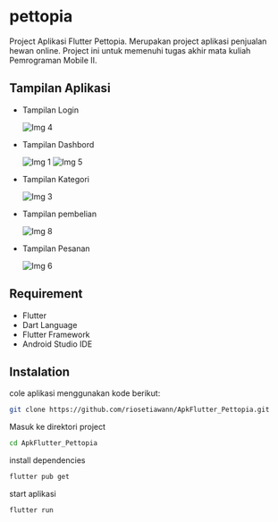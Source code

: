 # pettopia

Project Aplikasi Flutter Pettopia. Merupakan project aplikasi penjualan hewan online. Project ini untuk memenuhi tugas akhir mata kuliah Pemrograman Mobile II.

## Tampilan Aplikasi

- Tampilan Login

  ![Img 4](screenshot/4.jpg)

- Tampilan Dashbord

  ![Img 1](screenshot/1.jpg)
  ![Img 5](screenshot/5.jpg)

- Tampilan Kategori

  ![Img 3](screenshot/3.jpg)

- Tampilan pembelian

  ![Img 8](screenshot/8.jpg)

- Tampilan Pesanan

  ![Img 6](screenshot/6.jpg)

## Requirement

- Flutter
- Dart Language
- Flutter Framework
- Android Studio IDE

## Instalation

cole aplikasi menggunakan kode berikut:

```bash
git clone https://github.com/riosetiawann/ApkFlutter_Pettopia.git
```

Masuk ke direktori project

```bash
cd ApkFlutter_Pettopia
```

install dependencies

```bash
flutter pub get
```

start aplikasi

```bash
flutter run
```
